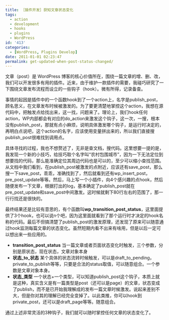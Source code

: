 ```yaml
---
title: ［插件开发］获知文章状态变化
tags:
  - action
  - development
  - hooks
  - plugins
  - WordPress
id: '413'
categories:
  - [WordPress, Plugins Develop]
date: 2011-01-01 02:23:47
permalink: get-updated-when-post-status-changed/
---
```


文章（post）是 WordPress 博客的核心价值所在，围绕一篇文章的增、删、改，我们可以开发很多有用的插件。近来，由于维护一款插件的需要，我碰巧研究了一下围绕文章发布流程而设立的一些钩子（hook）。微有所得，记录备查。
<!-- more -->
事情的起因是插件中的一个函数hook到了一个action上，名字是publish_post，顾名思义，在文章发布时候被激发的。为了要更清楚地掌控这个action，我想在源代码中，把触发点给找出来，这一找，问题来了。理论上，我们hook任何action，WP内部都会有对应的do_action来激发这个钩子，这一次，一搜，根本没有publish_post，那就有点小麻烦，说明具体激发哪个钩子，是运行时决定的，再明白点说吧，这个action的名字，应该使用变量拼出来的，所以我们直接搜publish_post很难找到调用点。

具体寻找的过程，我也不想赘述了，无非是查文档，搜代码。这里想要一提的是，我发现一个新的小技巧，给技巧取个名字叫“农村包围城市”，因为一下无法定位到想要找的代码，那么能准确定位其周边代码也是可以的，至少可以缩小查找范围。从文档中我们看到，在publish_post被激发的点附近，应该还有save_post，那么搜一下save_post，乖乖，准确找到了，然后就看到还有wp_insert_post，pre_post_update等等。然后，马上写一个小插件，向4个感兴趣的点hook，然后随便发布一下文章，根据打出的log，基本确定了publish_post就在pre_post_update和save_post中间激发。这时候就剩下80行左右的范围了，那一行行找还是很快的。

最终结果还是比较有意思的，有个函数叫**wp_transition_post_status**，这里面提供了3个hook，也可以说n个吧，因为这里面就看到了那个运行时才决定的hook名称的代码。最后不但搞清楚了publish_post的激发原理，还发现了原来可以随意通过hook监测每篇文章的状态变化。虽然短期内看不出来有啥用，但是以后一定可以想出来一些应用的。

*   **transition_post_status** 当一篇文章或者页面状态变化时触发，三个参数，分别是原状态，现在状态，文章对象本身
*   **状态_to_状态** 某个具体的状态流转时候触发，可以是draft_to_pending，private_to_publish等等，只要是合法的status取值，可以随意组合。一个参数是文章对象本身。
*   **状态_类型** 一个状态+一个类型，可以知道publish_post这个钩子，本质上就是这种，真实含义是有一篇类型是post（还可以是page）的文章，状态变成了publish，而不是已开始我理解成的发布一篇文章时候激发。说起来差别不大，但是你对其的理解已经完全变掉了。以此类推，你可以hook到private_post，还可以是draft_page等等。随意组合。

通过上述非常灵活的3种钩子，我们就可以随时掌控任何文章的状态变化了。